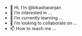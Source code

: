 - 👋 Hi, I’m @bikasharanjan
- 👀 I’m interested in ...
- 🌱 I’m currently learning ...
- 💞️ I’m looking to collaborate on ...
- 📫 How to reach me ...

<!---
bikasharanjan/bikasharanjan is a ✨ special ✨ repository because its `README.md` (this file) appears on your GitHub profile.
You can click the Preview link to take a look at your changes.
--->
